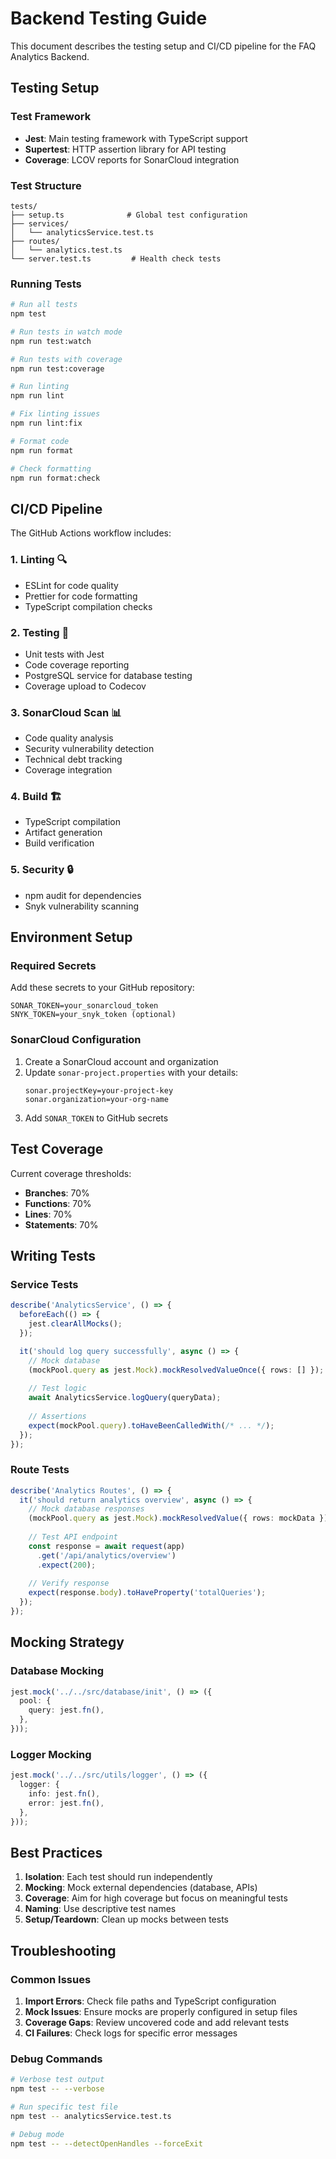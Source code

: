 # Backend Testing Guide

This document describes the testing setup and CI/CD pipeline for the FAQ Analytics Backend.

## Testing Setup

### Test Framework
- **Jest**: Main testing framework with TypeScript support
- **Supertest**: HTTP assertion library for API testing
- **Coverage**: LCOV reports for SonarCloud integration

### Test Structure
```
tests/
├── setup.ts              # Global test configuration
├── services/
│   └── analyticsService.test.ts
├── routes/
│   └── analytics.test.ts
└── server.test.ts         # Health check tests
```

### Running Tests

```bash
# Run all tests
npm test

# Run tests in watch mode
npm run test:watch

# Run tests with coverage
npm run test:coverage

# Run linting
npm run lint

# Fix linting issues
npm run lint:fix

# Format code
npm run format

# Check formatting
npm run format:check
```

## CI/CD Pipeline

The GitHub Actions workflow includes:

### 1. **Linting** 🔍
- ESLint for code quality
- Prettier for code formatting
- TypeScript compilation checks

### 2. **Testing** 🧪
- Unit tests with Jest
- Code coverage reporting
- PostgreSQL service for database testing
- Coverage upload to Codecov

### 3. **SonarCloud Scan** 📊
- Code quality analysis
- Security vulnerability detection
- Technical debt tracking
- Coverage integration

### 4. **Build** 🏗️
- TypeScript compilation
- Artifact generation
- Build verification

### 5. **Security** 🔒
- npm audit for dependencies
- Snyk vulnerability scanning

## Environment Setup

### Required Secrets

Add these secrets to your GitHub repository:

```
SONAR_TOKEN=your_sonarcloud_token
SNYK_TOKEN=your_snyk_token (optional)
```

### SonarCloud Configuration

1. Create a SonarCloud account and organization
2. Update `sonar-project.properties` with your details:
   ```properties
   sonar.projectKey=your-project-key
   sonar.organization=your-org-name
   ```
3. Add `SONAR_TOKEN` to GitHub secrets

## Test Coverage

Current coverage thresholds:
- **Branches**: 70%
- **Functions**: 70%
- **Lines**: 70%
- **Statements**: 70%

## Writing Tests

### Service Tests
```typescript
describe('AnalyticsService', () => {
  beforeEach(() => {
    jest.clearAllMocks();
  });

  it('should log query successfully', async () => {
    // Mock database
    (mockPool.query as jest.Mock).mockResolvedValueOnce({ rows: [] });
    
    // Test logic
    await AnalyticsService.logQuery(queryData);
    
    // Assertions
    expect(mockPool.query).toHaveBeenCalledWith(/* ... */);
  });
});
```

### Route Tests
```typescript
describe('Analytics Routes', () => {
  it('should return analytics overview', async () => {
    // Mock database responses
    (mockPool.query as jest.Mock).mockResolvedValue({ rows: mockData });
    
    // Test API endpoint
    const response = await request(app)
      .get('/api/analytics/overview')
      .expect(200);
    
    // Verify response
    expect(response.body).toHaveProperty('totalQueries');
  });
});
```

## Mocking Strategy

### Database Mocking
```typescript
jest.mock('../../src/database/init', () => ({
  pool: {
    query: jest.fn(),
  },
}));
```

### Logger Mocking
```typescript
jest.mock('../../src/utils/logger', () => ({
  logger: {
    info: jest.fn(),
    error: jest.fn(),
  },
}));
```

## Best Practices

1. **Isolation**: Each test should run independently
2. **Mocking**: Mock external dependencies (database, APIs)
3. **Coverage**: Aim for high coverage but focus on meaningful tests
4. **Naming**: Use descriptive test names
5. **Setup/Teardown**: Clean up mocks between tests

## Troubleshooting

### Common Issues
1. **Import Errors**: Check file paths and TypeScript configuration
2. **Mock Issues**: Ensure mocks are properly configured in setup files
3. **Coverage Gaps**: Review uncovered code and add relevant tests
4. **CI Failures**: Check logs for specific error messages

### Debug Commands
```bash
# Verbose test output
npm test -- --verbose

# Run specific test file
npm test -- analyticsService.test.ts

# Debug mode
npm test -- --detectOpenHandles --forceExit
```
